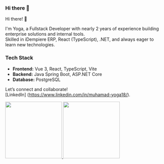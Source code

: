 ### Hi there 👋

Hi there! 👋

I'm Yoga, a Fullstack Developer with nearly 2 years of experience building enterprise solutions and internal tools.  
Skilled in iDempiere ERP, React (TypeScript), .NET, and always eager to learn new technologies.

### Tech Stack
- **Frontend:** Vue 3, React, TypeScript, Vite  
- **Backend:** Java Spring Boot, ASP.NET Core  
- **Database:** PostgreSQL  

Let’s connect and collaborate!  
[LinkedIn] (https://www.linkedin.com/in/muhamad-yoga18/).

<p align="left">
<a href="https://github.com/Yoga157">
  <img height="180em" src="https://github-readme-stats-eight-theta.vercel.app/api?username=Yoga157&show_icons=true&theme=algolia&include_all_commits=true&count_private=true"/>
  <img height="180em" src="https://github-readme-stats-eight-theta.vercel.app/api/top-langs/?username=Yoga157&layout=compact&langs_count=8&theme=algolia"/>
</a>
